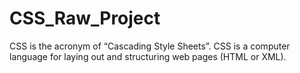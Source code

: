 # CSS_Raw_Project
CSS is the acronym of “Cascading Style Sheets”. CSS is a computer language for laying out and structuring web pages (HTML or XML). 
